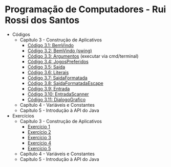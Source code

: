 <h1> Programação de Computadores - Rui Rossi dos Santos </h1>

<!-- toc -->
  * Códigos
      * Capítulo 3 - Construção de Aplicativos
        * [Código 3.1: BemVindo](https://github.com/jstefanski/Java/blob/main/C%C3%B3digos/PCJ/Construcao_de_Aplicativos_03/Codigo01.java)
        * [Código 3.2: BemVindo (swing)](https://github.com/jstefanski/Java/blob/main/C%C3%B3digos/PCJ/Construcao_de_Aplicativos_03/Codigo02.java)
        * [Código 3.3: Argumentos](https://github.com/jstefanski/Java/blob/main/C%C3%B3digos/PCJ/Construcao_de_Aplicativos_03/Codigo03.java) (executar via cmd/terminal)
        * [Código 3.4: JogosPreferidos](https://github.com/jstefanski/Java/blob/main/C%C3%B3digos/PCJ/Construcao_de_Aplicativos_03/Codigo04.java)
        * [Código 3.5: Saida](https://github.com/jstefanski/Java/blob/main/C%C3%B3digos/PCJ/Construcao_de_Aplicativos_03/Codigo05.java)
        * [Código 3.6: Literais](https://github.com/jstefanski/Java/blob/main/C%C3%B3digos/PCJ/Construcao_de_Aplicativos_03/Codigo06.java)
        * [Código 3.7: SaidaFormatada](https://github.com/jstefanski/Java/blob/main/C%C3%B3digos/PCJ/Construcao_de_Aplicativos_03/Codigo07.java)
        * [Código 3.8: SaidaFormatadaEscape](https://github.com/jstefanski/Java/blob/main/C%C3%B3digos/PCJ/Construcao_de_Aplicativos_03/Codigo08.java)
        * [Código 3.9: Entrada](https://github.com/jstefanski/Java/blob/main/C%C3%B3digos/PCJ/Construcao_de_Aplicativos_03/Codigo09.java)
        * [Código 3.10: EntradaScanner](https://github.com/jstefanski/Java/blob/main/C%C3%B3digos/PCJ/Construcao_de_Aplicativos_03/Codigo10.java)
        * [Código 3.11: DialogoGrafico](https://github.com/jstefanski/Java/blob/main/C%C3%B3digos/PCJ/Construcao_de_Aplicativos_03/Codigo11.java)
      * Capítulo 4 - Variáveis e Constantes
      * Capítulo 5 - Introdução à API do Java 
  * Exercícios
      * Capítulo 3 - Construção de Aplicativos
        * [Exercício 1](https://github.com/jstefanski/Java/blob/main/Exerc%C3%ADcios/PCJ/Construcao_de_Aplicativos_03/Exercicio01.java)
        * [Exercício 2](https://github.com/jstefanski/Java/blob/main/Exerc%C3%ADcios/PCJ/Construcao_de_Aplicativos_03/Exercicio02.java)
        * [Exercício 3](https://github.com/jstefanski/Java/blob/main/Exerc%C3%ADcios/PCJ/Construcao_de_Aplicativos_03/Exercicio03.java)
        * [Exercício 4](https://github.com/jstefanski/Java/blob/main/Exerc%C3%ADcios/PCJ/Construcao_de_Aplicativos_03/Exercicio04.java)
        * [Exercício 5](https://github.com/jstefanski/Java/blob/main/Exerc%C3%ADcios/PCJ/Construcao_de_Aplicativos_03/Exercicio05.java)
      * Capítulo 4 - Variáveis e Constantes
      * Capítulo 5 - Introdução à API do Java
